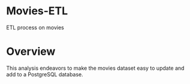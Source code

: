 # Movies-ETL
ETL process on movies

# Overview
This analysis endeavors to make the movies dataset easy to update and add to a PostgreSQL database.